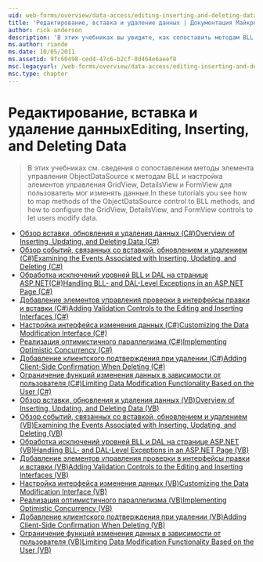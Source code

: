 ```yaml
---
uid: web-forms/overview/data-access/editing-inserting-and-deleting-data/index
title: 'Редактирование, вставка и удаление данных | Документация Майкрософт'
author: rick-anderson
description: 'В этих учебниках вы увидите, как сопоставить методам BLL методы элемента управления ObjectDataSource и настройка GridView, DetailsView и FormView co...'
ms.author: riande
ms.date: 10/05/2011
ms.assetid: 9fc60498-ced4-47c6-b2cf-8d464e6aeef8
msc.legacyurl: /web-forms/overview/data-access/editing-inserting-and-deleting-data
msc.type: chapter
---
```

<a name="editing-inserting-and-deleting-data"></a><span data-ttu-id="82052-103">Редактирование, вставка и удаление данных</span><span class="sxs-lookup"><span data-stu-id="82052-103">Editing, Inserting, and Deleting Data</span></span>
====================
> <span data-ttu-id="82052-104">В этих учебниках см. сведения о сопоставлении методы элемента управления ObjectDataSource к методам BLL и настройка элементов управления GridView, DetailsView и FormView для пользователь мог изменять данные.</span><span class="sxs-lookup"><span data-stu-id="82052-104">In these tutorials you see how to map methods of the ObjectDataSource control to BLL methods, and how to configure the GridView, DetailsView, and FormView controls to let users modify data.</span></span>


- [<span data-ttu-id="82052-105">Обзор вставки, обновления и удаления данных (C#)</span><span class="sxs-lookup"><span data-stu-id="82052-105">Overview of Inserting, Updating, and Deleting Data (C#)</span></span>](an-overview-of-inserting-updating-and-deleting-data-cs.md)
- [<span data-ttu-id="82052-106">Обзор событий, связанных со вставкой, обновлением и удалением (C#)</span><span class="sxs-lookup"><span data-stu-id="82052-106">Examining the Events Associated with Inserting, Updating, and Deleting (C#)</span></span>](examining-the-events-associated-with-inserting-updating-and-deleting-cs.md)
- [<span data-ttu-id="82052-107">Обработка исключений уровней BLL и DAL на странице ASP.NET(C#)</span><span class="sxs-lookup"><span data-stu-id="82052-107">Handling BLL- and DAL-Level Exceptions in an ASP.NET Page (C#)</span></span>](handling-bll-and-dal-level-exceptions-in-an-asp-net-page-cs.md)
- [<span data-ttu-id="82052-108">Добавление элементов управления проверки в интерфейсы правки и вставки (C#)</span><span class="sxs-lookup"><span data-stu-id="82052-108">Adding Validation Controls to the Editing and Inserting Interfaces (C#)</span></span>](adding-validation-controls-to-the-editing-and-inserting-interfaces-cs.md)
- [<span data-ttu-id="82052-109">Настройка интерфейса изменения данных (C#)</span><span class="sxs-lookup"><span data-stu-id="82052-109">Customizing the Data Modification Interface (C#)</span></span>](customizing-the-data-modification-interface-cs.md)
- [<span data-ttu-id="82052-110">Реализация оптимистичного параллелизма (C#)</span><span class="sxs-lookup"><span data-stu-id="82052-110">Implementing Optimistic Concurrency (C#)</span></span>](implementing-optimistic-concurrency-cs.md)
- [<span data-ttu-id="82052-111">Добавление клиентского подтверждения при удалении (C#)</span><span class="sxs-lookup"><span data-stu-id="82052-111">Adding Client-Side Confirmation When Deleting (C#)</span></span>](adding-client-side-confirmation-when-deleting-cs.md)
- [<span data-ttu-id="82052-112">Ограничение функций изменения данных в зависимости от пользователя (C#)</span><span class="sxs-lookup"><span data-stu-id="82052-112">Limiting Data Modification Functionality Based on the User (C#)</span></span>](limiting-data-modification-functionality-based-on-the-user-cs.md)
- [<span data-ttu-id="82052-113">Обзор вставки, обновления и удаления данных (VB)</span><span class="sxs-lookup"><span data-stu-id="82052-113">Overview of Inserting, Updating, and Deleting Data (VB)</span></span>](an-overview-of-inserting-updating-and-deleting-data-vb.md)
- [<span data-ttu-id="82052-114">Обзор событий, связанных со вставкой, обновлением и удалением (VB)</span><span class="sxs-lookup"><span data-stu-id="82052-114">Examining the Events Associated with Inserting, Updating, and Deleting (VB)</span></span>](examining-the-events-associated-with-inserting-updating-and-deleting-vb.md)
- [<span data-ttu-id="82052-115">Обработка исключений уровней BLL и DAL на странице ASP.NET (VB)</span><span class="sxs-lookup"><span data-stu-id="82052-115">Handling BLL- and DAL-Level Exceptions in an ASP.NET Page (VB)</span></span>](handling-bll-and-dal-level-exceptions-in-an-asp-net-page-vb.md)
- [<span data-ttu-id="82052-116">Добавление элементов управления проверки в интерфейсы правки и вставки (VB)</span><span class="sxs-lookup"><span data-stu-id="82052-116">Adding Validation Controls to the Editing and Inserting Interfaces (VB)</span></span>](adding-validation-controls-to-the-editing-and-inserting-interfaces-vb.md)
- [<span data-ttu-id="82052-117">Настройка интерфейса изменения данных (VB)</span><span class="sxs-lookup"><span data-stu-id="82052-117">Customizing the Data Modification Interface (VB)</span></span>](customizing-the-data-modification-interface-vb.md)
- [<span data-ttu-id="82052-118">Реализация оптимистичного параллелизма (VB)</span><span class="sxs-lookup"><span data-stu-id="82052-118">Implementing Optimistic Concurrency (VB)</span></span>](implementing-optimistic-concurrency-vb.md)
- [<span data-ttu-id="82052-119">Добавление клиентского подтверждения при удалении (VB)</span><span class="sxs-lookup"><span data-stu-id="82052-119">Adding Client-Side Confirmation When Deleting (VB)</span></span>](adding-client-side-confirmation-when-deleting-vb.md)
- [<span data-ttu-id="82052-120">Ограничение функций изменения данных в зависимости от пользователя (VB)</span><span class="sxs-lookup"><span data-stu-id="82052-120">Limiting Data Modification Functionality Based on the User (VB)</span></span>](limiting-data-modification-functionality-based-on-the-user-vb.md)
